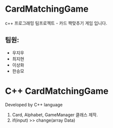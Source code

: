 # CardMatchingGame
c++ 프로그래밍 팀프로젝트 - 카드 짝맞추기 게임 입니다.


팀원:
---


- 우지우
- 최지현
- 이상화
- 한승모



# C++ CardMatchingGame
Developed by C++ language

1) Card, Alphabet, GameManager 클래스 제작.
2) if(input) >> change(array Data)
